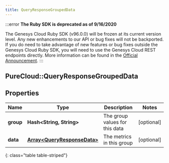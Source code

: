 ```yaml
---
title: QueryResponseGroupedData
---
```


:::error
**The Ruby SDK is deprecated as of 9/16/2020**

The Genesys Cloud Ruby SDK (v96.0.0) will be frozen at its current version level. Any new enhancements to our API or bug fixes will not be backported. If you do need to take advantage of new features or bug fixes outside the Genesys Cloud Ruby SDK, you will need to use the Genesys Cloud REST endpoints directly. More information can be found in the [Official Announcement](https://developer.mypurecloud.com/forum/t/announcement-genesys-cloud-ruby-sdk-end-of-life/8850).
:::


## PureCloud::QueryResponseGroupedData

## Properties

|Name | Type | Description | Notes|
|------------ | ------------- | ------------- | -------------|
| **group** | **Hash&lt;String, String&gt;** | The group values for this data | [optional] |
| **data** | [**Array&lt;QueryResponseData&gt;**](QueryResponseData.html) | The metrics in this group | [optional] |
{: class="table table-striped"}



